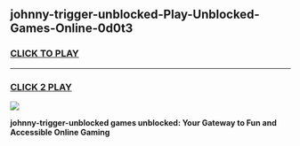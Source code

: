 
## johnny-trigger-unblocked-Play-Unblocked-Games-Online-0d0t3
<h3>
<a href="https://premium76.site?title=johnny-trigger-unblocked&ref=25A">CLICK TO PLAY</a></h3>
<hr>

<h3>
<a href="https://premium76.site?title=johnny-trigger-unblocked&ref=25A">CLICK 2 PLAY</a>
  
</h3>

<a href="https://premium76.site?title=johnny-trigger-unblocked&ref=25A"><img src="https://clearcache.store/games.png"></a>


**johnny-trigger-unblocked games unblocked: Your Gateway to Fun and Accessible Online Gaming**
